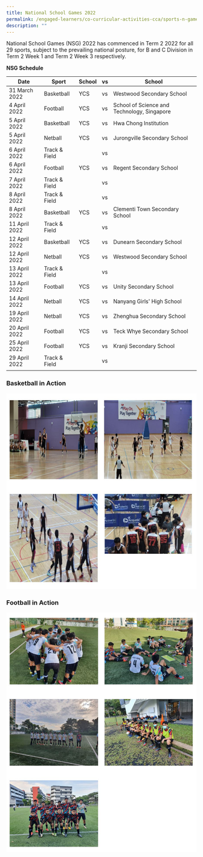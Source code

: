 ```yaml
---
title: National School Games 2022
permalink: /engaged-learners/co-curricular-activities-cca/sports-n-games/national-school-games-2022/
description: ""
---
```

National School Games (NSG) 2022 has commenced in Term 2 2022 for all 29 sports, subject to the prevailing national posture, for B and C Division in Term 2 Week 1 and Term 2 Week 3 respectively.   
  
**NSG Schedule**

| Date | Sport | School | vs | School |
|---|---|---|---|---|
| 31 March 2022 | Basketball | YCS | vs | Westwood Secondary School |
| 4 April 2022 | Football | YCS | vs | School of Science and Technology, Singapore |
| 5 April 2022 | Basketball | YCS | vs | Hwa Chong Institution |
| 5 April 2022 | Netball | YCS | vs | Jurongville Secondary School |
| 6 April 2022 | Track & Field |  | vs |  |
| 6 April 2022 | Football | YCS | vs | Regent Secondary School |
| 7 April 2022 | Track & Field |  | vs |  |
| 8 April 2022 | Track & Field |  | vs |  |
| 8 April 2022 | Basketball | YCS | vs | Clementi Town Secondary School |
| 11 April 2022 | Track & Field |  | vs |  |
| 12 April 2022 | Basketball | YCS | vs | Dunearn Secondary School |
| 12 April 2022 | Netball | YCS | vs | Westwood Secondary School |
| 13 April 2022 | Track & Field |  | vs |  |
| 13 April 2022 | Football | YCS | vs | Unity Secondary School |
| 14 April 2022 | Netball | YCS | vs | Nanyang Girls' High School |
| 19 April 2022 | Netball | YCS | vs | Zhenghua Secondary School |
| 20 April 2022 | Football | YCS | vs | Teck Whye Secondary School |
| 25 April 2022 | Football | YCS | vs | Kranji Secondary School |
| 29 April 2022 | Track & Field |  | vs |  |
| | | 

### Basketball in Action

![](/images/Basketball%20in%20action.jpg)

### Football in Action

![](/images/Football%20in%20action.jpg)